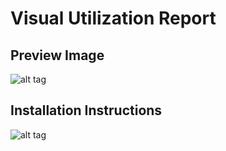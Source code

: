 # Visual Utilization Report
## Preview Image
![alt tag](https://github.com/JamaSoftware/reports-staging/blob/master/Visual%20Utilization%20Report/VisualUtilizationPreviewImage.png)

## Installation Instructions
![alt tag](https://github.com/JamaSoftware/reports-staging/blob/master/Visual%20Utilization%20Report/VisualUtilizationReportSetup.png)
